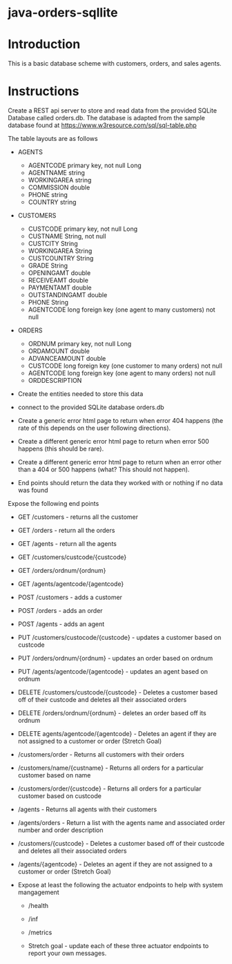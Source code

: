 # java-orders-sqllite

# Introduction

This is a basic database scheme with customers, orders, and sales agents.

# Instructions

Create a REST api server to store and read data from the provided SQLite Database called orders.db. The database is adapted from the sample database found at https://www.w3resource.com/sql/sql-table.php

The table layouts are as follows

* AGENTS
  * AGENTCODE primary key, not null Long
  * AGENTNAME string
  * WORKINGAREA string
  * COMMISSION double
  * PHONE string
  * COUNTRY string

* CUSTOMERS
  * CUSTCODE primary key, not null Long
  * CUSTNAME String, not null
  * CUSTCITY String
  * WORKINGAREA String
  * CUSTCOUNTRY String
  * GRADE String
  * OPENINGAMT double
  * RECEIVEAMT double
  * PAYMENTAMT double
  * OUTSTANDINGAMT double
  * PHONE String
  * AGENTCODE long foreign key (one agent to many customers) not null

* ORDERS
  * ORDNUM primary key, not null Long
  * ORDAMOUNT double
  * ADVANCEAMOUNT double
  * CUSTCODE long foreign key (one customer to many orders) not null
  * AGENTCODE long foreign key (one agent to many orders) not null
  * ORDDESCRIPTION


* Create the entities needed to store this data
* connect to the provided SQLite database orders.db
 
* Create a generic error html page to return when error 404 happens (the rate of this depends on the user following directions).
* Create a different generic error html page to return when error 500 happens (this should be rare).
* Create a different generic error html page to return when an error other than a 404 or 500 happens (what? This should not happen).

* End points should return the data they worked with or nothing if no data was found

Expose the following end points

* GET /customers - returns all the customer
* GET /orders - return all the orders
* GET /agents - return all the agents

* GET /customers/custcode/{custcode}
* GET /orders/ordnum/{ordnum}
* GET /agents/agentcode/{agentcode}

* POST /customers - adds a customer
* POST /orders - adds an order
* POST /agents - adds an agent

* PUT /customers/custocode/{custcode} - updates a customer based on custcode
* PUT /orders/ordnum/{ordnum} - updates an order based on ordnum
* PUT /agents/agentcode/{agentcode} - updates an agent based on ordnum

* DELETE /customers/custcode/{custcode} - Deletes a customer based off of their custcode and deletes all their associated orders
* DELETE /orders/ordnum/{ordnum} - deletes an order based off its ordnum
* DELETE agents/agentcode/{agentcode} - Deletes an agent if they are not assigned to a customer or order (Stretch Goal)

* /customers/order - Returns all customers with their orders
* /customers/name/{custname} - Returns all orders for a particular customer based on name
* /customers/order/{custcode} - Returns all orders for a particular customer based on custcode
* /agents - Returns all agents with their customers
* /agents/orders - Return a list with the agents name and associated order number and order description
* /customers/{custcode} - Deletes a customer based off of their custcode and deletes all their associated orders
* /agents/{agentcode} - Deletes an agent if they are not assigned to a customer or order (Stretch Goal)

* Expose at least the following the actuator endpoints to help with system mangagement
   * /health
   * /inf
   * /metrics
   
   * Stretch goal - update each of these three actuator endpoints to report your own messages. 
